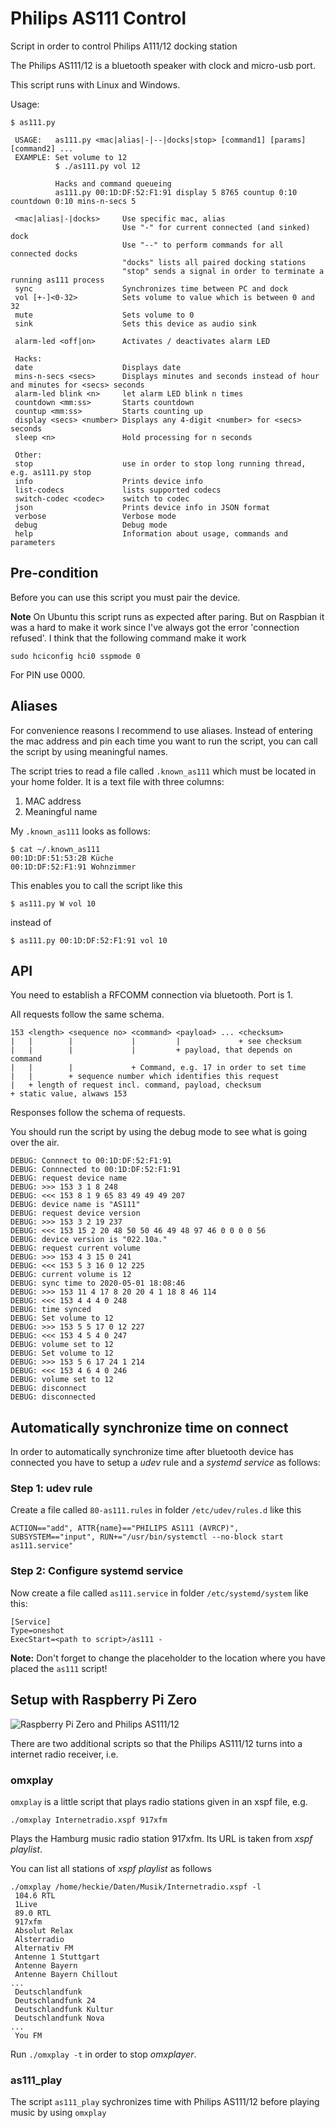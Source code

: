 # Philips AS111 Control
Script in order to control Philips A111/12 docking station

The Philips AS111/12 is a bluetooth speaker with clock and micro-usb port.

This script runs with Linux and Windows.

Usage:
```
$ as111.py

 USAGE:   as111.py <mac|alias|-|--|docks|stop> [command1] [params] [command2] ...
 EXAMPLE: Set volume to 12
          $ ./as111.py vol 12

          Hacks and command queueing
          as111.py 00:1D:DF:52:F1:91 display 5 8765 countup 0:10 countdown 0:10 mins-n-secs 5

 <mac|alias|-|docks>     Use specific mac, alias
                         Use "-" for current connected (and sinked) dock
                         Use "--" to perform commands for all connected docks
                         "docks" lists all paired docking stations
                         "stop" sends a signal in order to terminate a running as111 process
 sync                    Synchronizes time between PC and dock
 vol [+-]<0-32>          Sets volume to value which is between 0 and 32
 mute                    Sets volume to 0
 sink                    Sets this device as audio sink

 alarm-led <off|on>      Activates / deactivates alarm LED

 Hacks:
 date                    Displays date
 mins-n-secs <secs>      Displays minutes and seconds instead of hour and minutes for <secs> seconds
 alarm-led blink <n>     let alarm LED blink n times
 countdown <mm:ss>       Starts countdown
 countup <mm:ss>         Starts counting up
 display <secs> <number> Displays any 4-digit <number> for <secs> seconds
 sleep <n>               Hold processing for n seconds

 Other:
 stop                    use in order to stop long running thread, e.g. as111.py stop
 info                    Prints device info
 list-codecs             lists supported codecs
 switch-codec <codec>    switch to codec
 json                    Prints device info in JSON format
 verbose                 Verbose mode
 debug                   Debug mode
 help                    Information about usage, commands and parameters

```

## Pre-condition
Before you can use this script you must pair the device.

**Note**
On Ubuntu this script runs as expected after paring. But on Raspbian it was a hard to make it work since I've always got the error 'connection refused'.
I think that the following command make it work
```
sudo hciconfig hci0 sspmode 0
```

For PIN use 0000.


## Aliases
For convenience reasons I recommend to use aliases. Instead of entering the mac address and pin each time you want to run the script, you can call the script by using meaningful names.

The script tries to read a file called `.known_as111` which must be located in your home folder. It is a text file with three columns:
1. MAC address
2. Meaningful name

My `.known_as111` looks as follows:
```
$ cat ~/.known_as111
00:1D:DF:51:53:2B Küche
00:1D:DF:52:F1:91 Wohnzimmer
```

This enables you to call the script like this
```
$ as111.py W vol 10
```

instead of
```
$ as111.py 00:1D:DF:52:F1:91 vol 10
```



## API
You need to establish a RFCOMM connection via bluetooth. Port is 1.

All requests follow the same schema.

```
153 <length> <sequence no> <command> <payload> ... <checksum>
|   |        |             |         |             + see checksum
|   |        |             |         + payload, that depends on command
|   |        |             + Command, e.g. 17 in order to set time
|   |        + sequence number which identifies this request
|   + length of request incl. command, payload, checksum
+ static value, alwaws 153
```

Responses follow the schema of requests.

You should run the script by using the debug mode to see what is going over the air.

```
DEBUG: Connnect to 00:1D:DF:52:F1:91
DEBUG: Connnected to 00:1D:DF:52:F1:91
DEBUG: request device name
DEBUG: >>> 153 3 1 8 248
DEBUG: <<< 153 8 1 9 65 83 49 49 49 207
DEBUG: device name is "AS111"
DEBUG: request device version
DEBUG: >>> 153 3 2 19 237
DEBUG: <<< 153 15 2 20 48 50 50 46 49 48 97 46 0 0 0 0 56
DEBUG: device version is "022.10a."
DEBUG: request current volume
DEBUG: >>> 153 4 3 15 0 241
DEBUG: <<< 153 5 3 16 0 12 225
DEBUG: current volume is 12
DEBUG: sync time to 2020-05-01 18:08:46
DEBUG: >>> 153 11 4 17 8 20 20 4 1 18 8 46 114
DEBUG: <<< 153 4 4 4 0 248
DEBUG: time synced
DEBUG: Set volume to 12
DEBUG: >>> 153 5 5 17 0 12 227
DEBUG: <<< 153 4 5 4 0 247
DEBUG: volume set to 12
DEBUG: Set volume to 12
DEBUG: >>> 153 5 6 17 24 1 214
DEBUG: <<< 153 4 6 4 0 246
DEBUG: volume set to 12
DEBUG: disconnect
DEBUG: disconnected
```

## Automatically synchronize time on connect

In order to automatically synchronize time after bluetooth device has connected you have to setup a _udev_ rule and a _systemd service_ as follows:

### Step 1: udev rule

Create a file called ```80-as111.rules``` in folder ```/etc/udev/rules.d``` like this

```
ACTION=="add", ATTR{name}=="PHILIPS AS111 (AVRCP)", SUBSYSTEM=="input", RUN+="/usr/bin/systemctl --no-block start as111.service"
```

### Step 2: Configure systemd service

Now create a file called ```as111.service``` in folder ```/etc/systemd/system``` like this:

```
[Service]
Type=oneshot
ExecStart=<path to script>/as111 -
```

**Note:** Don't forget to change the placeholder to the location where you have placed the ```as111``` script!

## Setup with Raspberry Pi Zero
![Raspberry Pi Zero and Philips AS111/12](IMG_20190724_112047570.jpg "Raspberry Pi Zero and Philips AS111/12")

There are two additional scripts so that the Philips AS111/12 turns into a internet radio receiver, i.e.

### omxplay

```omxplay``` is a little script that plays radio stations given in an xspf file, e.g.

```
./omxplay Internetradio.xspf 917xfm
```

Plays the Hamburg music radio station 917xfm. Its URL is taken from *xspf playlist*.

You can list all stations of *xspf playlist* as follows
```
./omxplay /home/heckie/Daten/Musik/Internetradio.xspf -l
 104.6 RTL
 1Live
 89.0 RTL
 917xfm
 Absolut Relax
 Alsterradio
 Alternativ FM
 Antenne 1 Stuttgart
 Antenne Bayern
 Antenne Bayern Chillout
...
 Deutschlandfunk
 Deutschlandfunk 24
 Deutschlandfunk Kultur
 Deutschlandfunk Nova
...
 You FM
```


Run ```./omxplay -t``` in order to stop *omxplayer*.


### as111_play

The script ```as111_play``` sychronizes time with Philips AS111/12 before playing music by using ```omxplay```